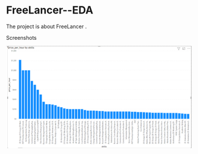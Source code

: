 # FreeLancer--EDA

The project is about FreeLancer .

Screenshots

<img src="https://github.com/AlaaQutishat/FreeLancer--EDA/blob/main/images/Screenshot%202022-08-19%20214634.png" alt="Alt text" title="Optional title">


